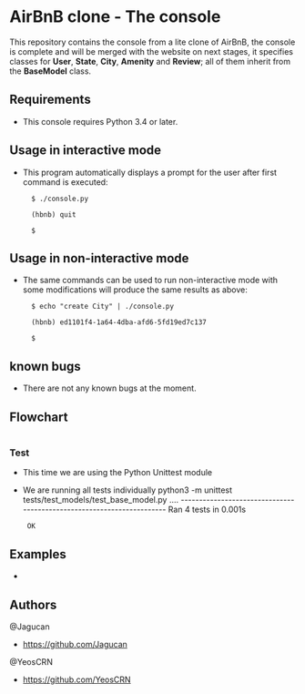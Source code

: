 # AirBnB clone - The console

This repository contains the console from a lite clone of AirBnB, the console is complete and will be merged with the website on next stages, it specifies classes for <b>User</b>, <b>State</b>, <b>City</b>, <b>Amenity</b> and <b>Review</b>; all of them inherit from the <b>BaseModel</b> class.

## Requirements

* This console requires Python 3.4 or later.

## Usage in interactive mode

* This program automatically displays a prompt for the user after first command is executed:

        $ ./console.py

        (hbnb) quit

        $

## Usage in non-interactive mode

* The same commands can be used to run non-interactive mode with some modifications will produce the same results as above:

        $ echo "create City" | ./console.py

        (hbnb) ed1101f4-1a64-4dba-afd6-5fd19ed7c137

        $

## known bugs

* There are not any known bugs at the moment.

## Flowchart

<img src=""/>

### Test

* This time we are using the Python Unittest module
 - We are running all tests individually
        python3 -m unittest tests/test_models/test_base_model.py
        ....
        ----------------------------------------------------------------------
        Ran 4 tests in 0.001s

        OK

## Examples

* 

## Authors

@Jagucan

- https://github.com/Jagucan

@YeosCRN

- https://github.com/YeosCRN
